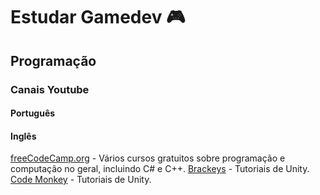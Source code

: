 # Estudar Gamedev 🎮


## Programação



### Canais Youtube

#### Português


#### Inglês
[freeCodeCamp.org](https://www.youtube.com/@freecodecamp) - Vários cursos gratuitos sobre programação e computação no geral, incluindo C# e C++.
[Brackeys](https://www.youtube.com/@Brackeys) - Tutoriais de Unity.
[Code Monkey](https://www.youtube.com/@CodeMonkeyUnity) - Tutoriais de Unity.
<!--stackedit_data:
eyJoaXN0b3J5IjpbLTEzMjU3ODE0MDldfQ==
-->